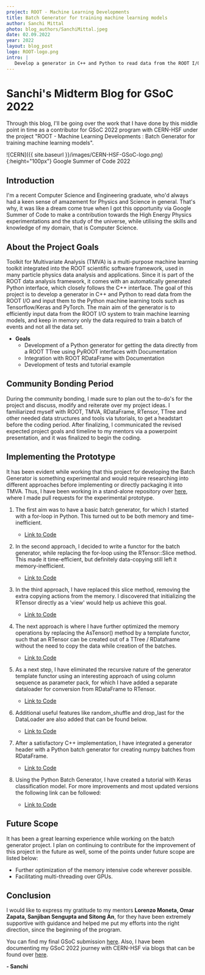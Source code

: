 ```yaml
---
project: ROOT - Machine Learning Developments
title: Batch Generator for training machine learning models
author: Sanchi Mittal
photo: blog_authors/SanchiMittal.jpeg 
date: 02.09.2022 
year: 2022 
layout: blog_post 
logo: ROOT-logo.png 
intro: |
   Develop a generator in C++ and Python to read data from the ROOT I/O and input them to the Python machine learning tools such as Tensorflow/Keras and PyTorch. 
---
```



# Sanchi's Midterm Blog for GSoC 2022

Through this blog, I'll be going over the work that I have done by this middle point in time as a contributor for GSoC 2022 program with CERN-HSF under the project "ROOT - Machine Learning Developments : Batch Generator for training machine learning models".

![CERN]({{ site.baseurl }}/images/CERN-HSF-GSoC-logo.png){:height="100px"} Google Summer of Code 2022

## Introduction
I'm a recent Computer Science and Engineering graduate, who'd always had a keen sense of amazement for Physics and Science in general. That's why, it was like a dream come true when I got this opportunity via Google Summer of Code to make a contribution towards the High Energy Physics experimentations and the study of the universe, while utilising the skills and knowledge of my domain, that is Computer Science.

## About the Project Goals
Toolkit for Multivariate Analysis (TMVA) is a multi-purpose machine learning toolkit integrated into the ROOT scientific software framework, used in many particle physics data analysis and applications. Since it is part of the ROOT data analysis framework, it comes with an automatically generated Python interface, which closely follows the C++ interface. The goal of this project is to develop a generator in C++ and Python to read data from the ROOT I/O and input them to the Python machine learning tools such as Tensorflow/Keras and PyTorch. The main aim of the generator is to efficiently input data from the ROOT I/O system to train machine learning models, and keep in memory only the data required to train a batch of events and not all the data set.

- **Goals**
	-   Development of a Python generator for getting the data directly from a ROOT TTree using PyROOT interfaces with Documentation
	-  Integration with ROOT RDataFrame with Documentation
	-  Development of tests and tutorial example

## Community Bonding Period
During the community bonding, I made sure to plan out the to-do's for the project and discuss, modify and reiterate over my project ideas.  I familiarized myself with ROOT, TMVA, RDataFrame, RTensor, TTree and other needed data structures and tools via tutorials, to get a headstart before the coding period. After finalizing, I communicated the revised expected project goals and timeline to my mentors via a powerpoint presentation, and it was finalized to begin the coding.


## Implementing the Prototype
It has been evident while working that this project for developing the Batch Generator is something experimental and would require researching into different approaches before implementing or directly packaging it into TMVA. Thus, I have been working in a stand-alone repository over [here](https://github.com/tmvadnn/tmva-batch-generator), where I made pull requests for the experimental prototype. 

1.  The first aim was to have a basic batch generator, for which I started with a for-loop in Python. This turned out to be both memory and time-inefficient. 
	- [Link to Code](https://github.com/SanchiMittal/root/commit/8b63ff3d13acc385df064b970a84a198f69ba336)
2. In the second approach, I decided to write a functor for the batch generator, while replacing the for-loop using the RTensor::Slice method. This made it time-efficient, but definitely data-copying still left it memory-inefficient.
	- [Link to Code](https://github.com/tmvadnn/tmva-batch-generator/pull/2/commits/34c6fd5e86dae48a2101ea4219b113e47c4729fb)

3. In the third approach, I have replaced this slice method, removing the extra copying actions from the memory. I discovered that initializing the RTensor directly as a 'view' would help us achieve this goal.
 	- [Link to Code](https://github.com/tmvadnn/tmva-batch-generator/pull/4/commits/94dcf93b8ee9f97b434fcacc1663a5c2171cbb9a)

4. The next approach is where I have further optimized the memory operations by replacing the AsTensor() method by a template functor, such that an RTensor can be created out of a TTree / RDataframe without the need to copy the data while creation of the batches. 
	 - [Link to Code](https://github.com/tmvadnn/tmva-batch-generator/pull/4/commits/93ec68c86f5e01be01eee2e84f77cf228a3ba31d)
5. As a next step, I have eliminated the recursive nature of the generator template functor using an interesting approach of using column sequence as parameter pack, for which I have added a separate dataloader for conversion from RDataFrame to RTensor.
	- [Link to Code](https://github.com/tmvadnn/tmva-batch-generator/pull/4/commits/536ebf315c4187c461dd50a3f9a6bfb36b4d0907)
6. Additional useful features like random_shuffle and drop_last for the DataLoader are also added that can be found below.
	- [Link to Code](https://github.com/tmvadnn/tmva-batch-generator/pull/4/commits/536ebf315c4187c461dd50a3f9a6bfb36b4d0907)
7. After a satisfactory C++ implementation, I have integrated a generator header with a Python batch generator for creating numpy batches from RDataFrame.
	- [Link to Code](https://github.com/tmvadnn/tmva-batch-generator/pull/4/commits/3e4bbc77f80b407af6f8dedfa1abf57634dd706c)
8. Using the Python Batch Generator, I have created a tutorial with Keras classification model. For more improvements and most updated versions the following link can be followed:
	- [Link to Code](https://github.com/tmvadnn/tmva-batch-generator/blob/experimental/prototype_experimental/bg_keras_exp.py)


## Future Scope
It has been a great learning experience while working on the batch generator project. I plan on continuing to contribute for the improvement of this project in the future as well, some of the points under future scope are listed below:
- Further optimization of the memory intensive code wherever possible.
- Facilitating multi-threading over GPUs.

## Conclusion
I would like to express my gratitude to my mentors **Lorenzo Moneta, Omar Zapata, Sanjiban Sengupta and Sitong An**, for they have been extremely supportive with guidance and helped me put my efforts into the right direction, since the beginning of the program.

You can find my final GSoC submission [here](https://github.com/tmvadnn/tmva-batch-generator/wiki). Also, I have been documenting my GSoC 2022 journey with CERN-HSF via blogs that can be found over [here](https://sanchimittal.hashnode.dev/).

**\- Sanchi**
